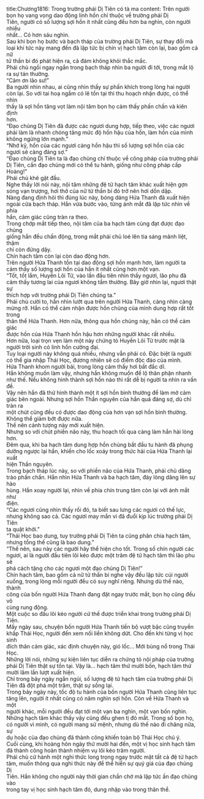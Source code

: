 title:Chương1816: Trong trường phái Dị Tiên có tà ma
content:
Trên người bọn họ vang vọng dao động linh hồn chỉ thuộc về trường phái Dị<br>Tiên, người có số lượng sợi hồn ít nhất cũng đều hơn ba nghìn, còn người nhiều<br>nhất… Có hơn sáu nghìn.<br>Sau khi bọn họ bước và bạch tháp của trường phái Dị Tiên, sự thay đổi mà<br>loại khí tức này mang đến đã lập tức bị chín vị hạch tâm còn lại, bao gồm cả nữ<br>tử thần bí đó phát hiện ra, cả đám không khỏi thắc mắc.<br>Phái chủ ngồi ngay ngắn trong bạch tháp nhìn ba người đi tới, trong mắt lộ<br>ra sự tán thưởng.<br>“Cảm ơn lão sư!”<br>Ba người nhìn nhau, ai cũng nhìn thấy sự phấn khích trong lòng hai người<br>còn lại. So với tai hoạ ngầm có lẽ tồn tại thì thu hoạch nhận được, có thể nhìn<br>thấy là sợi hồn tăng vọt làm nội tâm bọn họ cảm thấy phấn chấn và kiên định<br>hơn.<br>“Đạo chủng Dị Tiên đã được các ngươi dung hợp, tiếp theo, việc các ngươi<br>phải làm là nhanh chóng tăng mức độ hồn hậu của hồn, làm hồn của mình<br>không ngừng lớn mạnh.”<br>“Nhớ kỹ, hồn của các ngươi càng hồn hậu thì số lượng sợi hồn của các<br>ngươi sẽ càng đáng sợ.”<br>“Đạo chủng Dị Tiên ta là đạo chủng chỉ thuộc về công pháp của trường phái<br>Dị Tiên, cần đạo chủng mới có thể tu hành, giống như công pháp cấp Hoàng!”<br>Phái chủ khẽ gật đầu.<br>Nghe thấy lời nói này, nội tâm những đệ tử hạch tâm khác xuất hiện gợn<br>sóng vạn trượng, hơi thở của nữ tử thần bí đó trở nên hơi dồn dập.<br>Nàng đang định hỏi thì đúng lúc này, bóng dáng Hứa Thanh đã xuất hiện<br>ngoài cửa bạch tháp. Hắn vừa bước vào, từng ánh mắt đã lập tức nhìn về phía<br>hắn, cảm giác cũng tràn ra theo.<br>Trong chớp mắt tiếp theo, nội tâm của ba hạch tâm cùng đạt được đạo chủng<br>giống hắn đều chấn động, trong mắt phái chủ loé lên tia sáng mãnh liệt, thậm<br>chí còn đứng dậy.<br>Chín hạch tâm còn lại còn dao động hơn.<br>Trên người Hứa Thanh tồn tại dao động sợi hồn mạnh hơn, làm người ta<br>cảm thấy số lượng sợi hồn của hắn ít nhất cũng hơn một vạn.<br>“Tốt, tốt lắm, Huyền Lôi Tử, vào lần đầu tiên nhìn thấy ngươi, lão phu đã<br>cảm thấy tương lai của ngươi không tầm thường. Bây giờ nhìn lại, ngươi thật sự<br>thích hợp với trường phái Dị Tiên chúng ta.”<br>Phái chủ cười to, hắn nhìn lướt qua trên người Hứa Thanh, càng nhìn càng<br>mừng rỡ. Hắn có thể cảm nhận được hồn chủng của mình dung hợp rất tốt trong<br>thân thể Hứa Thanh. Hơn nữa, thông qua hồn chủng này, hắn có thể cảm giác<br>được hồn của Hứa Thanh hồn hậu hơn những người khác rất nhiều.<br>Hơn nữa, loại trọn vẹn làm một này chứng tỏ Huyền Lôi Tử trước mặt là<br>người trời sinh có linh hồn cường đại.<br>Tuy loại người này không quá nhiều, nhưng vẫn phải có. Đặc biệt là người<br>có thể gia nhập Thái Học, đương nhiên sẽ có điểm độc đáo của mình.<br>Hứa Thanh khom người bái, trong lòng cảm thấy hơi bất đắc dĩ.<br>Hắn không muốn làm vậy, nhưng hắn không muốn để lộ thân phận nhanh<br>như thế. Nếu không hình thành sợi hồn nào thì rất dễ bị người ta nhìn ra vấn đề.<br>Vậy nên hắn đã thử hình thành một ít sợi hồn bình thường để làm mờ cảm<br>giác bên ngoài. Nhưng sợi hồn Thần nguyên của hắn quá đáng sợ, dù chỉ tràn ra<br>một chút cũng đều có được dao động của hơn vạn sợi hồn bình thường.<br>Không thể giảm bớt được nữa.<br>Thế nên cảnh tượng này mới xuất hiện.<br>Nhưng so với chút phiền não này, thu hoạch tối qua càng làm hắn hài lòng<br>hơn.<br>Đêm qua, khi ba hạch tâm dung hợp hồn chủng bắt đầu tu hành đã phụng<br>dưỡng ngược lại hắn, khiến cho lốc xoáy trong thức hải của Hứa Thanh lại xuất<br>hiện Thần nguyên.<br>Trong bạch tháp lúc này, so với phiền não của Hứa Thanh, phái chủ dâng<br>trào phấn chấn. Hắn nhìn Hứa Thanh và ba hạch tâm, đáy lòng dâng lên sự hào<br>hùng. Hắn xoay người lại, nhìn về phía chín trung tâm còn lại với ánh mắt như<br>điện.<br>“Các ngươi cũng nhìn thấy rồi đó, ta biết sau lưng các ngươi có thế lực,<br>nhưng không sao cả. Các ngươi may mắn vì đã đuổi kịp lúc trường phái Dị Tiên<br>ta quật khởi.”<br>“Thái Học bao dung, tuy trường phái Dị Tiên ta cũng phân chia hạch tâm,<br>nhưng tổng thế cũng là bao dung.”<br>“Thế nên, sau này các người hãy thể hiện cho tốt. Trong số chín người các<br>ngươi, ai là người đầu tiên lôi kéo được một trăm đệ tử hạch tâm thì lão phu sẽ<br>phá cách tặng cho các ngươi một đạo chủng Dị Tiên!”<br>Chín hạch tâm, bao gồm cả nữ tử thần bí nghe vậy đều lập tức cúi người<br>xuống, trong lòng mỗi người đều có suy nghĩ riêng. Nhưng dù thế nào, thành<br>công của bốn người Hứa Thanh đang đặt ngay trước mắt, bọn họ cũng đều vô<br>cùng rung động.<br>Một cuộc so đấu lôi kéo người cứ thế được triển khai trong trường phái Dị<br>Tiên.<br>Mấy ngày sau, chuyện bốn người Hứa Thanh tiến bộ vượt bậc cũng truyền<br>khắp Thái Học, người đến xem nối liền không dứt. Cho đến khi từng vị học sinh<br>đích thân cảm giác, xác định chuyện này, gió lốc… Mới bùng nổ trong Thái<br>Học.<br>Những lời nói, những sự kiện liên tục diễn ra chứng tỏ nội pháp của trường<br>phái Dị Tiên thật sự tồn tại. Vậy là… hạch tâm thứ mười bốn, hạch tâm thứ<br>mười lăm lần lượt xuất hiện.<br>Chỉ trong bảy ngày ngắn ngủi, số lượng đệ tử hạch tâm của trường phái Dị<br>Tiên đã đột phá một trăm, thật sự sống lại.<br>Trong bảy ngày này, tốc độ tu hành của bốn người Hứa Thanh cũng liên tục<br>tăng lên, người ít nhất cũng có năm nghìn sợi hồn. Còn về Hứa Thanh và một<br>người khác, mỗi người đều đạt tới một vạn ba nghìn, một vạn bốn nghìn.<br>Những hạch tâm khác thấy vậy cũng đều ghen tị đỏ mắt. Trong số bọn họ,<br>có người vì mình, có người mang sứ mệnh, nhưng dù thế nào đi chăng nữa, sự<br>dụ hoặc của đạo chủng đã thành công khiến toàn bộ Thái Học chú ý.<br>Cuối cùng, khi hoàng hôn ngày thứ mười hai đến, một vị học sinh hạch tâm<br>đã thành công hoàn thành nhiệm vụ lôi kéo trăm người.<br>Phái chủ cử hành một nghi thức long trọng ngay trước mặt tất cả đệ tử hạch<br>tâm, muốn thông qua nghi thức này để thể hiển sự quý giá của đạo chủng Dị<br>Tiên. Hắn không cho người này thời gian chần chờ mà lập tức ấn đạo chủng vào<br>trong tay vị học sinh hạch tâm đó, dung nhập vào trong thân thể.